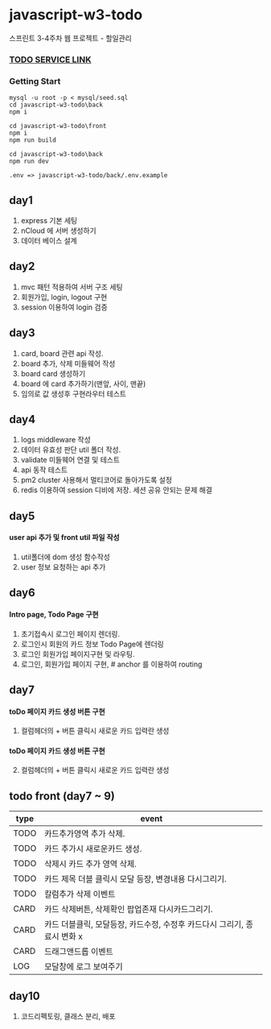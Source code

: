 # javascript-w3-todo
스프린트 3-4주차 웹 프로젝트 - 할일관리

### [TODO SERVICE LINK](http://115.85.183.220/) 

### Getting Start 
    mysql -u root -p < mysql/seed.sql
    cd javascript-w3-todo\back
    npm i
    
    cd javascript-w3-todo\front
    npm i
    npm run build
    
    cd javascript-w3-todo\back
    npm run dev

    .env => javascript-w3-todo/back/.env.example 



## day1

1. express 기본 세팅
2. nCloud 에 서버 생성하기
3. 데이터 베이스 설계


## day2

1. mvc 패턴 적용하여 서버 구조 세팅
2. 회원가입, login, logout 구현
3. session 이용하여 login 검증


## day3

1. card, board 관련 api 작성.
2. board 추가, 삭제 미들웨어 작성
3. board card 생성하기 
4. board 에 card 추가하기(맨앞, 사이, 맨끝)
5. 임의로 값 생성후 구현라우터 테스트

## day4

1. logs middleware 작성
2. 데이터 유효성 판단 util 폴더 작성.
3. validate 미들웨어 연결 및 테스트 
4. api 동작 테스트 
5. pm2 cluster 사용해서 멀티코어로 돌아가도록 설정
6. redis 이용하여 session 디비에 저장. 세션 공유 안되는 문제 해결 


## day5

#### user api 추가 및 front  util 파일 작성
1. util폴더에  dom 생성 함수작성
2. user 정보 요청하는 api 추가

## day6

#### Intro page, Todo Page 구현

1. 초기접속시 로그인 페이지 렌더링.
2. 로그인시 회원의 카드 정보 Todo Page에 렌더링
3. 로그인 회원가입 페이지구현 및 라우팅.
4. 로그인, 회원가입 페이지 구현, # anchor 를 이용하여 routing

## day7

#### toDo 페이지 카드 생성 버튼 구현
1. 컬럼헤더의 + 버튼 클릭시 새로운 카드 입력란 생성

#### toDo 페이지 카드 생성 버튼 구현
2. 컬럼헤더의 + 버튼 클릭시 새로운 카드 입력란 생성



## todo front (day7 ~ 9)

|type |event |
|-----|------|
|TODO  | 카드추가영역 추가 삭제.  |
|TODO  | 카드 추가시 새로운카드 생성. |
|TODO  |  삭제시 카드 추가 영역 삭제.  |
|TODO  |  카드 제목 더블 클릭시 모달 등장, 변경내용 다시그리기. |
|TODO  | 칼럼추가 삭제 이벤트 |
|CARD  | 카드 삭제버튼, 삭제확인 팝업존재 다시카드그리기. |
|CARD  | 카드 더블클릭, 모달등장, 카드수정, 수정후 카드다시 그리기, 종료시 변화 x |
|CARD  |드래그앤드롭 이벤트   |
|LOG   |  모달창에 로그 보여주기  |


## day10

1. 코드리펙토링, 클래스 분리, 배포